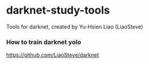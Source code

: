 # darknet-study-tools
Tools for darknet, created by Yu-Hsien Liao (LiaoSteve)

### How to train darknet yolo
https://github.com/LiaoSteve/darknet
